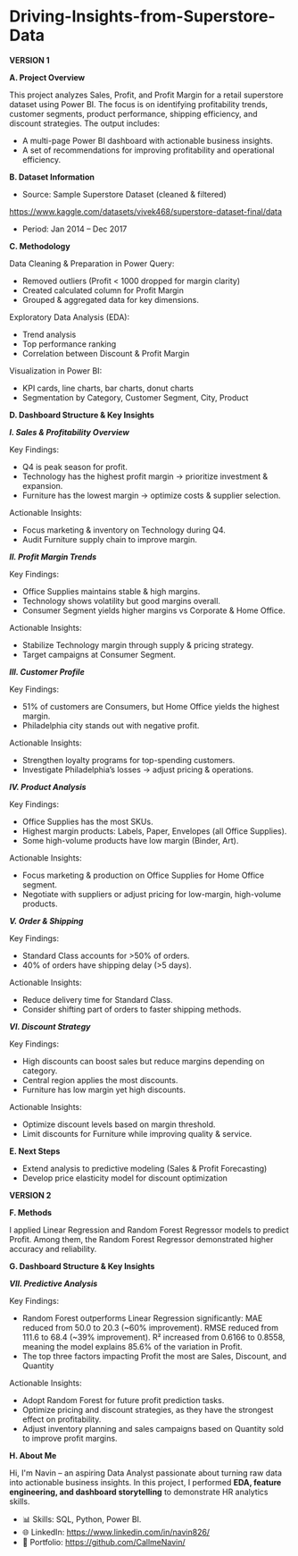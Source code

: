 # Driving-Insights-from-Superstore-Data

**VERSION 1**

**A. Project Overview**

This project analyzes Sales, Profit, and Profit Margin for a retail superstore dataset using Power BI.
The focus is on identifying profitability trends, customer segments, product performance, shipping efficiency, and discount strategies.
The output includes:
- A multi-page Power BI dashboard with actionable business insights.
- A set of recommendations for improving profitability and operational efficiency.

**B. Dataset Information**
- Source: Sample Superstore Dataset (cleaned & filtered) 

https://www.kaggle.com/datasets/vivek468/superstore-dataset-final/data 
- Period: Jan 2014 – Dec 2017

**C. Methodology**

Data Cleaning & Preparation in Power Query:
- Removed outliers (Profit < 1000 dropped for margin clarity)
- Created calculated column for Profit Margin
- Grouped & aggregated data for key dimensions.

Exploratory Data Analysis (EDA):
- Trend analysis
- Top performance ranking
- Correlation between Discount & Profit Margin

Visualization in Power BI:
- KPI cards, line charts, bar charts, donut charts
- Segmentation by Category, Customer Segment, City, Product

**D. Dashboard Structure & Key Insights**

_**I. Sales & Profitability Overview**_

Key Findings:
- Q4 is peak season for profit.
- Technology has the highest profit margin → prioritize investment & expansion.
- Furniture has the lowest margin → optimize costs & supplier selection.

Actionable Insights:
- Focus marketing & inventory on Technology during Q4.
- Audit Furniture supply chain to improve margin.

_**II. Profit Margin Trends**_

Key Findings:
- Office Supplies maintains stable & high margins.
- Technology shows volatility but good margins overall.
- Consumer Segment yields higher margins vs Corporate & Home Office.

Actionable Insights:
- Stabilize Technology margin through supply & pricing strategy.
- Target campaigns at Consumer Segment.

_**III. Customer Profile**_

Key Findings:
- 51% of customers are Consumers, but Home Office yields the highest margin.
- Philadelphia city stands out with negative profit.

Actionable Insights:
- Strengthen loyalty programs for top-spending customers.
- Investigate Philadelphia’s losses → adjust pricing & operations.

_**IV. Product Analysis**_

Key Findings:
- Office Supplies has the most SKUs.
- Highest margin products: Labels, Paper, Envelopes (all Office Supplies).
- Some high-volume products have low margin (Binder, Art).

Actionable Insights:
- Focus marketing & production on Office Supplies for Home Office segment.
- Negotiate with suppliers or adjust pricing for low-margin, high-volume products.

_**V. Order & Shipping**_

Key Findings:
- Standard Class accounts for >50% of orders.
- 40% of orders have shipping delay (>5 days).

Actionable Insights:
- Reduce delivery time for Standard Class.
- Consider shifting part of orders to faster shipping methods.

_**VI. Discount Strategy**_

Key Findings:
- High discounts can boost sales but reduce margins depending on category.
- Central region applies the most discounts.
- Furniture has low margin yet high discounts.

Actionable Insights:
- Optimize discount levels based on margin threshold.
- Limit discounts for Furniture while improving quality & service.

**E. Next Steps**
- Extend analysis to predictive modeling (Sales & Profit Forecasting)
- Develop price elasticity model for discount optimization

**VERSION 2**

**F. Methods**

I applied Linear Regression and Random Forest Regressor models to predict Profit. 
Among them, the Random Forest Regressor demonstrated higher accuracy and reliability.

**G. Dashboard Structure & Key Insights**

_**VII. Predictive Analysis**_

Key Findings:

- Random Forest outperforms Linear Regression significantly:
  MAE reduced from 50.0 to 20.3 (~60% improvement).
  RMSE reduced from 111.6 to 68.4 (~39% improvement).
  R² increased from 0.6166 to 0.8558, meaning the model explains 85.6% of the variation in Profit.
- The top three factors impacting Profit the most are Sales, Discount, and Quantity

Actionable Insights:

- Adopt Random Forest for future profit prediction tasks.
- Optimize pricing and discount strategies, as they have the strongest effect on profitability.
- Adjust inventory planning and sales campaigns based on Quantity sold to improve profit margins.

**H. About Me**

Hi, I'm Navin – an aspiring Data Analyst passionate about turning raw data into actionable business insights.
In this project, I performed **EDA, feature engineering, and dashboard storytelling** to demonstrate HR analytics skills.  
- 📊 Skills: SQL, Python, Power BI.  
- 🌐 LinkedIn: https://www.linkedin.com/in/navin826/
- 📂 Portfolio: https://github.com/CallmeNavin/  
